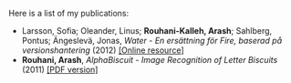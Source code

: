 Here is a list of my publications:

  * Larsson, Sofia; Oleander, Linus; **Rouhani-Kalleh, Arash**; Sahlberg,
    Pontus; Ängeslevä, Jonas, *Water - En ersättning för Fire, baserad på
    versionshantering* (2012) [[Online
    resource]](http://publications.lib.chalmers.se/publication/159905-water-en-ersattning-for-fire-baserad-pa-versionshantering)
  * **Rouhani, Arash**, *AlphaBiscuit - Image Recognition of Letter Biscuits* (2011) [[PDF version]](/papers/alphabiscuit.pdf)
